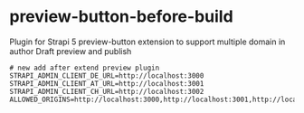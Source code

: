 # preview-button-before-build
Plugin for Strapi 5 preview-button extension to support multiple domain in author Draft preview and publish

```
# new add after extend preview plugin
STRAPI_ADMIN_CLIENT_DE_URL=http://localhost:3000
STRAPI_ADMIN_CLIENT_AT_URL=http://localhost:3001
STRAPI_ADMIN_CLIENT_CH_URL=http://localhost:3002
ALLOWED_ORIGINS=http://localhost:3000,http://localhost:3001,http://localhost:3002
```